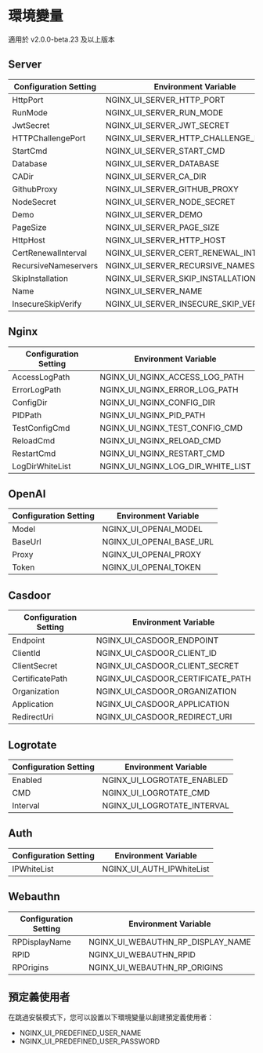 # 環境變量

適用於 v2.0.0-beta.23 及以上版本

## Server

| Configuration Setting | Environment Variable                  |
|-----------------------|---------------------------------------|
| HttpPort              | NGINX_UI_SERVER_HTTP_PORT             |
| RunMode               | NGINX_UI_SERVER_RUN_MODE              |
| JwtSecret             | NGINX_UI_SERVER_JWT_SECRET            |
| HTTPChallengePort     | NGINX_UI_SERVER_HTTP_CHALLENGE_PORT   |
| StartCmd              | NGINX_UI_SERVER_START_CMD             |
| Database              | NGINX_UI_SERVER_DATABASE              |
| CADir                 | NGINX_UI_SERVER_CA_DIR                |
| GithubProxy           | NGINX_UI_SERVER_GITHUB_PROXY          |
| NodeSecret            | NGINX_UI_SERVER_NODE_SECRET           |
| Demo                  | NGINX_UI_SERVER_DEMO                  |
| PageSize              | NGINX_UI_SERVER_PAGE_SIZE             |
| HttpHost              | NGINX_UI_SERVER_HTTP_HOST             |
| CertRenewalInterval   | NGINX_UI_SERVER_CERT_RENEWAL_INTERVAL |
| RecursiveNameservers  | NGINX_UI_SERVER_RECURSIVE_NAMESERVERS |
| SkipInstallation      | NGINX_UI_SERVER_SKIP_INSTALLATION     |
| Name                  | NGINX_UI_SERVER_NAME                  |
| InsecureSkipVerify    | NGINX_UI_SERVER_INSECURE_SKIP_VERIFY  |

## Nginx

| Configuration Setting | Environment Variable              |
|-----------------------|-----------------------------------|
| AccessLogPath         | NGINX_UI_NGINX_ACCESS_LOG_PATH    |
| ErrorLogPath          | NGINX_UI_NGINX_ERROR_LOG_PATH     |
| ConfigDir             | NGINX_UI_NGINX_CONFIG_DIR         |
| PIDPath               | NGINX_UI_NGINX_PID_PATH           |
| TestConfigCmd         | NGINX_UI_NGINX_TEST_CONFIG_CMD    |
| ReloadCmd             | NGINX_UI_NGINX_RELOAD_CMD         |
| RestartCmd            | NGINX_UI_NGINX_RESTART_CMD        |
| LogDirWhiteList       | NGINX_UI_NGINX_LOG_DIR_WHITE_LIST |

## OpenAI

| Configuration Setting | Environment Variable     |
|-----------------------|--------------------------|
| Model                 | NGINX_UI_OPENAI_MODEL    |
| BaseUrl               | NGINX_UI_OPENAI_BASE_URL |
| Proxy                 | NGINX_UI_OPENAI_PROXY    |
| Token                 | NGINX_UI_OPENAI_TOKEN    |

## Casdoor

| Configuration Setting | Environment Variable              |
|-----------------------|-----------------------------------|
| Endpoint              | NGINX_UI_CASDOOR_ENDPOINT         |
| ClientId              | NGINX_UI_CASDOOR_CLIENT_ID        |
| ClientSecret          | NGINX_UI_CASDOOR_CLIENT_SECRET    |
| CertificatePath       | NGINX_UI_CASDOOR_CERTIFICATE_PATH |
| Organization          | NGINX_UI_CASDOOR_ORGANIZATION     |
| Application           | NGINX_UI_CASDOOR_APPLICATION      |
| RedirectUri           | NGINX_UI_CASDOOR_REDIRECT_URI     |

## Logrotate

| Configuration Setting | Environment Variable        |
|-----------------------|-----------------------------|
| Enabled               | NGINX_UI_LOGROTATE_ENABLED  |
| CMD                   | NGINX_UI_LOGROTATE_CMD      |
| Interval              | NGINX_UI_LOGROTATE_INTERVAL |

## Auth

| Configuration Setting | Environment Variable      |
|-----------------------|---------------------------|
| IPWhiteList           | NGINX_UI_AUTH_IPWhiteList |

## Webauthn

| Configuration Setting | Environment Variable              |
|-----------------------|-----------------------------------|
| RPDisplayName         | NGINX_UI_WEBAUTHN_RP_DISPLAY_NAME |
| RPID                  | NGINX_UI_WEBAUTHN_RPID            |
| RPOrigins             | NGINX_UI_WEBAUTHN_RP_ORIGINS      |

## 預定義使用者

在跳過安裝模式下，您可以設置以下環境變量以創建預定義使用者：

- NGINX_UI_PREDEFINED_USER_NAME
- NGINX_UI_PREDEFINED_USER_PASSWORD
